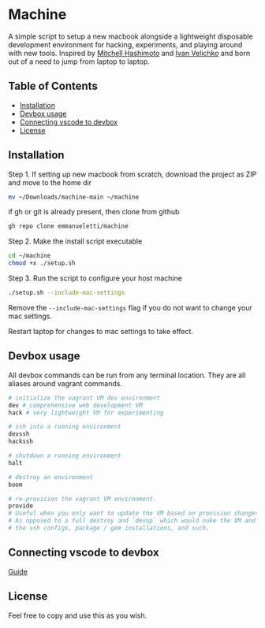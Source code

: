 # Machine

A simple script to setup a new macbook alongside a lightweight disposable development environment for hacking, experiments, and playing around with new tools. Inspired by [Mitchell Hashimoto](https://github.com/mitchellh/nixos-config) and [Ivan Velichko](https://iximiuz.com/en/posts/how-to-setup-development-environment/) and born out of a need to jump from laptop to laptop.

## Table of Contents <!-- omit in toc -->

- [Installation](#installation)
- [Devbox usage](#devbox-usage)
- [Connecting vscode to devbox](#connecting-vscode-to-devbox)
- [License](#license)

## Installation

Step 1. If setting up new macbook from scratch, download the project as ZIP and move to the home dir

```bash
mv ~/Downloads/machine-main ~/machine
```

if gh or git is already present, then clone from github

```bash
gh repo clone emmanueletti/machine
```

Step 2. Make the install script executable

```bash
cd ~/machine
chmod +x ./setup.sh
```

Step 3. Run the script to configure your host machine

```bash
./setup.sh --include-mac-settings
```

Remove the `--include-mac-settings` flag if you do not want to change your mac settings.

Restart laptop for changes to mac settings to take effect.

## Devbox usage

All devbox commands can be run from any terminal location. They are all aliases
around vagrant commands.

```bash
# initialize the vagrant VM dev environment
dev # comprehensive web development VM
hack # very lightweight VM for experimenting

# ssh into a running environment
devssh
hackssh

# shutdown a running environment
halt

# destroy an environment
boom

# re-provision the vagrant VM environment. 
provide
# Useful when you only want to update the VM based on provision changes.
# As opposed to a full destroy and `devup` which would nuke the VM and scrap all
# the ssh configs, package / gem installations, and such.
```

## Connecting vscode to devbox

[Guide](https://medium.com/@lizrice/ssh-to-vagrant-from-vscode-5b2c5996bc0e)

## License

Feel free to copy and use this as you wish.
